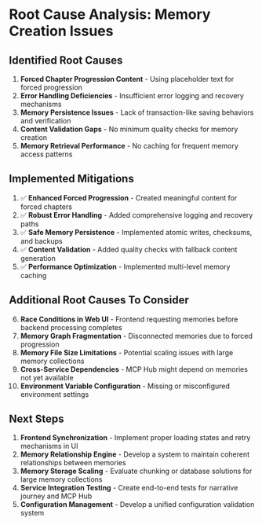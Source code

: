 # Root Cause Analysis: Memory Creation Issues

## Identified Root Causes

1. **Forced Chapter Progression Content** - Using placeholder text for forced progression
2. **Error Handling Deficiencies** - Insufficient error logging and recovery mechanisms
3. **Memory Persistence Issues** - Lack of transaction-like saving behaviors and verification
4. **Content Validation Gaps** - No minimum quality checks for memory creation
5. **Memory Retrieval Performance** - No caching for frequent memory access patterns

## Implemented Mitigations

1. ✅ **Enhanced Forced Progression** - Created meaningful content for forced chapters
2. ✅ **Robust Error Handling** - Added comprehensive logging and recovery paths
3. ✅ **Safe Memory Persistence** - Implemented atomic writes, checksums, and backups
4. ✅ **Content Validation** - Added quality checks with fallback content generation
5. ✅ **Performance Optimization** - Implemented multi-level memory caching

## Additional Root Causes To Consider

6. **Race Conditions in Web UI** - Frontend requesting memories before backend processing completes
7. **Memory Graph Fragmentation** - Disconnected memories due to forced progression
8. **Memory File Size Limitations** - Potential scaling issues with large memory collections
9. **Cross-Service Dependencies** - MCP Hub might depend on memories not yet available
10. **Environment Variable Configuration** - Missing or misconfigured environment settings

## Next Steps

1. **Frontend Synchronization** - Implement proper loading states and retry mechanisms in UI
2. **Memory Relationship Engine** - Develop a system to maintain coherent relationships between memories
3. **Memory Storage Scaling** - Evaluate chunking or database solutions for large memory collections
4. **Service Integration Testing** - Create end-to-end tests for narrative journey and MCP Hub
5. **Configuration Management** - Develop a unified configuration validation system
